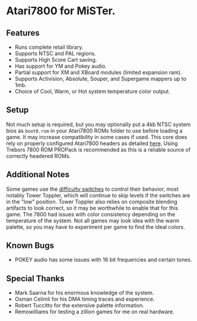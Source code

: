 # Atari7800 for MiSTer.

## Features
- Runs complete retail library.
- Supports NTSC and PAL regions.
- Supports High Score Cart saving.
- Has support for YM and Pokey audio.
- Partial support for XM and XBoard modules (limited expansion ram).
- Supports Activision, Absolute, Souper, and Supergame mappers up to 1mb.
- Choice of Cool, Warm, or Hot system temperature color output.

## Setup
Not much setup is required, but you may optionally put a 4kb NTSC system bios as `boot0.rom` in your Atari7800 ROMs folder to use before loading a game. It may increase compatibility in some cases if used. This core does rely on properly configured Atari7800 headers as detailed [here](http://7800.8bitdev.org/index.php/A78_Header_Specification). Using Trebors 7800 ROM PROPack is recommended as this is a reliable source of correctly headered ROMs.

## Additional Notes
Some games use the [difficulty switches](https://atariage.com/forums/topic/235913-atari-7800-difficulty-switches-guide/) to control their behavior, most notably Tower Toppler, which will continue to skip levels if the switches are in the "low" position. Tower Toppler also relies on composite blending artifacts to look correct, so it may be worthwhile to enable that for this game. The 7800 had issues with color consistency depending on the temperature of the system. Not all games may look idea with the warm palette, so you may have to experiment per game to find the ideal colors.

## Known Bugs
- POKEY audio has some issues with 16 bit frequencies and certain tones.

## Special Thanks
- Mark Saarna for his enormous knowledge of the system.
- Osman Celimli for his DMA timing traces and experience.
- Robert Tuccitto for the extensive palette information.
- Remowilliams for testing a zillion games for me on real hardware.
